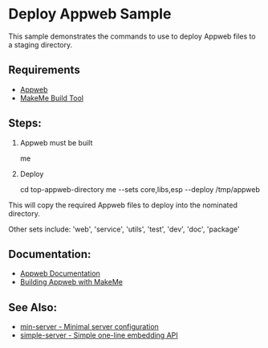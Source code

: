 Deploy Appweb Sample
===

This sample demonstrates the commands to use to deploy Appweb files to a staging directory.

Requirements
---
* [Appweb](https://www.embedthis.com/appweb/download.html)
* [MakeMe Build Tool](https://www.embedthis.com/makeme/download.html)

Steps:
---

1. Appweb must be built

    me

2. Deploy

    cd top-appweb-directory
    me --sets core,libs,esp --deploy /tmp/appweb

This will copy the required Appweb files to deploy into the nominated directory.

Other sets include: 'web', 'service', 'utils', 'test', 'dev', 'doc', 'package'

Documentation:
---
* [Appweb Documentation](https://www.embedthis.com/appweb/doc/index.html)
* [Building Appweb with MakeMe](https://www.embedthis.com/appweb/doc/source/me.html)

See Also:
---
* [min-server - Minimal server configuration](../min-server/README.md)
* [simple-server - Simple one-line embedding API](../simple-server/README.md)
